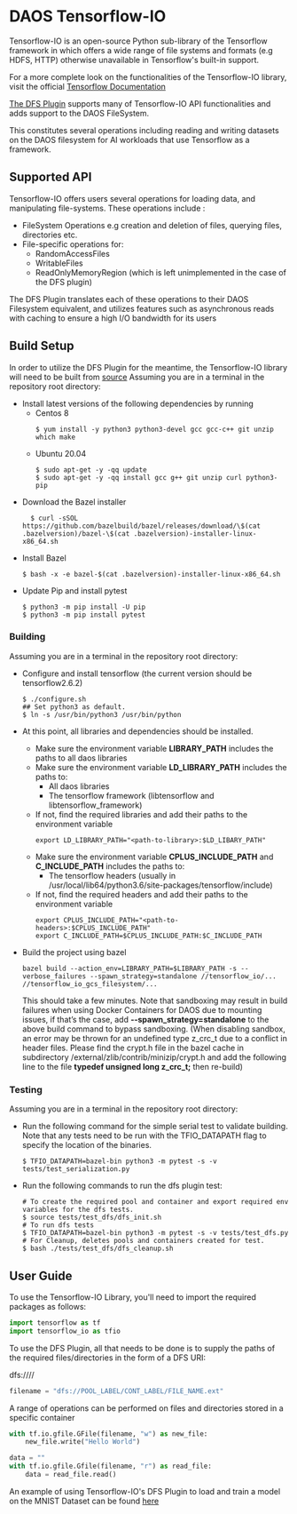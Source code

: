 # DAOS Tensorflow-IO

Tensorflow-IO is an open-source Python sub-library of the Tensorflow framework in 
which offers a wide range of file systems and formats (e.g HDFS, HTTP) otherwise unavailable 
in Tensorflow's built-in support.

For a more complete look on the functionalities of the Tensorflow-IO library,
visit the official [Tensorflow Documentation](#https://www.tensorflow.org/api_docs/python/tf/io/gfile)

[The DFS Plugin](#https://github.com/daos-stack/tensorflow-io-daos/tree/devel/tensorflow_io/core/filesystems/dfs) supports 
many of Tensorflow-IO API functionalities and adds support to the DAOS FileSystem.

This constitutes several operations including reading and writing datasets 
on the DAOS filesystem for AI workloads that use Tensorflow as a framework.

## Supported API

Tensorflow-IO offers users several operations for loading data, and manipulating 
file-systems. These operations include :
* FileSystem Operations e.g creation and deletion of files, querying files, 
 directories etc.
* File-specific operations for:
  * RandomAccessFiles
  * WritableFiles
  * ReadOnlyMemoryRegion (which is left unimplemented in the case of the DFS plugin)

The DFS Plugin translates each of these operations to their DAOS Filesystem equivalent,
and utilizes features such as asynchronous reads with caching to ensure a high I/O bandwidth
for its users

## Build Setup
In order to utilize the DFS Plugin for the meantime, the Tensorflow-IO library will need to be
built from [source](#https://github.com/daos-stack/tensorflow-io-daos/tree/devel)
Assuming you are in a terminal in the repository root directory:

* Install latest versions of the following dependencies by running
    * Centos 8
      ```
      $ yum install -y python3 python3-devel gcc gcc-c++ git unzip which make
      ```
    *  Ubuntu 20.04
       ```
       $ sudo apt-get -y -qq update 
       $ sudo apt-get -y -qq install gcc g++ git unzip curl python3-pip
       ```
* Download the Bazel installer
  ```
    $ curl -sSOL https://github.com/bazelbuild/bazel/releases/download/\$(cat .bazelversion)/bazel-\$(cat .bazelversion)-installer-linux-x86_64.sh
  ```
* Install Bazel
  ```
  $ bash -x -e bazel-$(cat .bazelversion)-installer-linux-x86_64.sh
  ```
* Update Pip and install pytest
  ```
  $ python3 -m pip install -U pip
  $ python3 -m pip install pytest
  ```

### Building

Assuming you are in a terminal in the repository root directory:

* Configure and install tensorflow (the current version should be tensorflow2.6.2)
  ```
  $ ./configure.sh
  ## Set python3 as default.
  $ ln -s /usr/bin/python3 /usr/bin/python
  ```

* At this point, all libraries and dependencies should be installed.
    * Make sure the environment variable **LIBRARY_PATH** includes the paths to all daos libraries
    * Make sure the environment variable **LD_LIBRARY_PATH** includes the paths to:
        * All daos libraries
        * The tensorflow framework (libtensorflow and libtensorflow_framework)
    * If not, find the required libraries and add their paths to the environment variable
      ```
      export LD_LIBRARY_PATH="<path-to-library>:$LD_LIBARY_PATH"
      ```
    * Make sure the environment variable **CPLUS_INCLUDE_PATH** and **C_INCLUDE_PATH** includes the paths to:
        * The tensorflow headers (usually in /usr/local/lib64/python3.6/site-packages/tensorflow/include)
    * If not, find the required headers and add their paths to the environment variable
      ```
      export CPLUS_INCLUDE_PATH="<path-to-headers>:$CPLUS_INCLUDE_PATH"
      export C_INCLUDE_PATH=$CPLUS_INCLUDE_PATH:$C_INCLUDE_PATH
      ```

* Build the project using bazel
  ```
  bazel build --action_env=LIBRARY_PATH=$LIBRARY_PATH -s --verbose_failures --spawn_strategy=standalone //tensorflow_io/... //tensorflow_io_gcs_filesystem/...
  ```
  This should take a few minutes. Note that sandboxing may result in build failures when using Docker Containers for DAOS due to mounting issues, if that’s the case, add **--spawn_strategy=standalone** to the above build command to bypass sandboxing. (When disabling sandbox, an error may be thrown for an undefined type z_crc_t due to a conflict in header files. Please find the crypt.h file in the bazel cache in subdirectory /external/zlib/contrib/minizip/crypt.h and add the following line to the file **typedef unsigned long z_crc_t;** then re-build)



### Testing
Assuming you are in a terminal in the repository root directory:

* Run the following command for the simple serial test to validate building. Note that any tests need to be run with the TFIO_DATAPATH flag to specify the location of the binaries.
  ```
  $ TFIO_DATAPATH=bazel-bin python3 -m pytest -s -v tests/test_serialization.py

  ```

* Run the following commands to run the dfs plugin test:
  ```
  # To create the required pool and container and export required env variables for the dfs tests.
  $ source tests/test_dfs/dfs_init.sh
  # To run dfs tests
  $ TFIO_DATAPATH=bazel-bin python3 -m pytest -s -v tests/test_dfs.py
  # For Cleanup, deletes pools and containers created for test.
  $ bash ./tests/test_dfs/dfs_cleanup.sh
  ```

## User Guide

To use the Tensorflow-IO Library, you'll need to import the required packages 
as follows:

```python
import tensorflow as tf
import tensorflow_io as tfio
```

To use the DFS Plugin, all that needs to be done is to supply the paths of the required
files/directories in the form of a DFS URI:

dfs://<Pool-Label-or-UUID>/<Cont-Label-Or-UUID>/<Path>

```python
filename = "dfs://POOL_LABEL/CONT_LABEL/FILE_NAME.ext"
```

A range of operations can be performed on files and directories stored in a specific
container

```python
with tf.io.gfile.GFile(filename, "w") as new_file:
    new_file.write("Hello World")

data = ""
with tf.io.gfile.Gfile(filename, "r") as read_file:
    data = read_file.read()
```

An example of using Tensorflow-IO's DFS Plugin to load and train a model on the MNIST Dataset
can be found [here](#https://github.com/daos-stack/tensorflow-io-daos/blob/devel/docs/tutorials/daos.ipynb)
